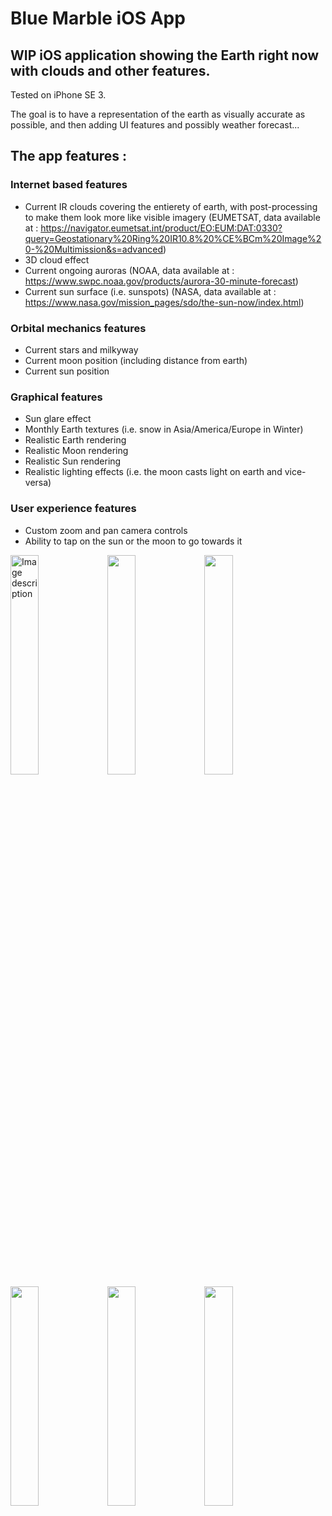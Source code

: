 # Blue Marble iOS App

## WIP iOS application showing the Earth right now with clouds and other features.

Tested on iPhone SE 3.

The goal is to have a representation of the earth as visually accurate as possible, and then adding UI features and possibly weather forecast...

## The app features :

### Internet based features
- Current IR clouds covering the entierety of earth, with post-processing to make them look more like visible imagery (EUMETSAT, data available at : https://navigator.eumetsat.int/product/EO:EUM:DAT:0330?query=Geostationary%20Ring%20IR10.8%20%CE%BCm%20Image%20-%20Multimission&s=advanced)
- 3D cloud effect
- Current ongoing auroras (NOAA, data available at : https://www.swpc.noaa.gov/products/aurora-30-minute-forecast)
- Current sun surface (i.e. sunspots) (NASA, data available at : https://www.nasa.gov/mission_pages/sdo/the-sun-now/index.html)

### Orbital mechanics features
- Current stars and milkyway
- Current moon position (including distance from earth)
- Current sun position

### Graphical features
- Sun glare effect
- Monthly Earth textures (i.e. snow in Asia/America/Europe in Winter)
- Realistic Earth rendering
- Realistic Moon rendering
- Realistic Sun rendering
- Realistic lighting effects (i.e. the moon casts light on earth and vice-versa)

### User experience features
- Custom zoom and pan camera controls
- Ability to tap on the sun or the moon to go towards it

<p float="left">
  <img src="https://i.imgur.com/JbweKXu.png" width=30% height=30% title="Image description">
  <img src="https://i.imgur.com/RKSQ6lP.png" width=30% height=30%>
  <img src="https://i.imgur.com/zbpHLbL.png" width=30% height=30%>
  <img src="https://i.imgur.com/VHtroDt.png" width=30% height=30%>
  <img src="https://i.imgur.com/YQ2fWhw.png" width=30% height=30%>
  <img src="https://i.imgur.com/HoibaIr.png" width=30% height=30%>
</p>
